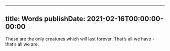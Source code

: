 
---
title: Words
publishDate: 2021-02-16T00:00:00-00:00
---

 These are the only creatures which will last forever. That’s all we have - that’s all we are.

